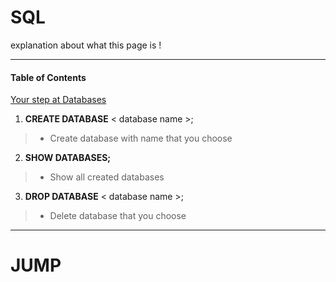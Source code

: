 # SQL
explanation about what this page is !
***

#### Table of Contents
[Your step at Databases](#JUMP)


1. **CREATE DATABASE** < database name >;
> - Create database with name that you choose

2. **SHOW DATABASES;**
> - Show all created databases

3. **DROP DATABASE** < database name >;
 > - Delete database that you choose
***




















# JUMP
